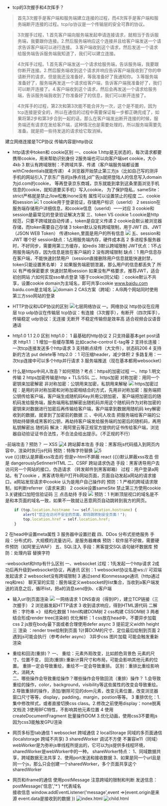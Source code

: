 - tcp的3次握手和4次挥手？

>首先3次握手是客户端和服务端建立连接的过程，而4次挥手是客户端和服务端断开连接的过程。tcp/ip协议是一个传输层的安全可靠的协议。

>3次握手过程，1.首先客户端向服务端发起申请连接请求，就相当于告诉服务端，我要跟你连接。2.然后服务端响应这个连接并且给客户端发送一个请求告诉客户端可以进行连接。
3.客户端收到这个请求，然后发送一个请求给服务端告诉服务端我知道了，我们可以建立连接。

>4次挥手过程。1.首先客户端发送一个请求给服务端，告诉服务端，我要跟你断开连接。2.然后服务端收到这个请求并响应告诉客户端我收到了你的申请断开的请求，但是我还没准备好，等我准备好了我通知你。
 3.等服务端准备好了，服务端再发送一个请求给客户端，告诉客户端我准备好了，我们可以断开连接了。4.客户端收到这个请求，然后会再发送一个请求给服务端，告诉服务端我收到了你准备好了的信息，我们可以断开连接了。

>4次挥手的过程，第2次和第3次能不能合并为一次，这个是不能的，因为tcp连接是安全的，所以在通信的过程中需要保证每一步都正确完成了，如果将第2步和第3步合到一起的话，那么在客户端发出断开连接的时候，服务端还有请求在发给客户端，这种情况也是需要处理的，所以服务端需要先准备。就是把一些待发送的请求给它取消掉。

建立网络连接是TCP协议  传输内容是http协议

- http请求中token和 cookie区别
一、cookie
  1.http是无状态的，每次请求都要携带cookie，用来帮助识别身份
  2服务端也可以向客户端set cookie，大小4kb  3 默认有跨域限制：不跨域共享、传递（客户端服务端都设置withCredentials就能传递）
  4 浏览器开始禁止第三方js（比如自己写的测评手机的网站引入了京东广告的js挣点钱,jd广告js就把登陆人的信息写入domain为jd.com的cookie，
    等再登录京东商城，京东就能到拿到这条里面浏览手机信息的cookie，就知道要买手机）写入cookie，
  为了保护隐私，sameSite：strict严格就是禁止/low松散/none没有 属性可以设置禁止的程度 
 二、cookie和session ![](.网络_images/4e7b83d0.png)
  1 cookie用于登录验证，存储用户标识（userId） 2 session在服务端存储用户详细信息，和cookie信息（userId）一一对应
  3 cookie和 session是最常见的登录验证解决方案
  三、token VS cookie
  1.cookie是http规范，只要不跨域就自动传递 。token是自定义传递
  2 cookie会默认被浏览器存储，而token需要自己存储
  3 token默认没有跨域限制，用于JWT
  四、JWT（JSON WEB Token）
  传递token,里面是用户的所有信息
  ![](.网络_images/02e82a70.png)
  五、session和 JWT 哪个好
      session缺点：1占用服务端内存，硬件成本高 2 多进程多服务器时，不好同步，需要用第三方缓存，如redis  3默认跨域限制
      JWT优点：1不占用服务端内存，因为信息是放在客户端的 2 没有跨域限制
      缺点：1 用户信息存在客户端，不能快速封禁用户（session直接删除用户信息就能快速封禁，token只能设置黑名单）
        2 如果服务端密钥泄漏，那么用户的信息都丢失了
        所以 有严格保密要求 快速封禁用session   如果没有严格要求，推荐JWT，适合初创网站
  六如何实现sso单点登录  [](https://juejin.cn/post/6844903509272297480#comment)
  1基于cookie(同父域) ：cookie默认不共享，设置cookie domain为主域名，即可共享cookie  www.baidu.com baidu.com是主域名 ![domain](.网络_images/626f33ea.png)
  2 CAS方案（跨域）：A/B两个网站同时使用第三方sso网站的登录
  
- HTTP协议和UDP协议的区别  ![七层网络协议](.网络_images/4a95c4db.png)
  一。网络协议
   http协议在应用层  tcp udp协议在传输层 
  tcp协议：有连接（3次握手），有断开（四次挥手），传输稳定
  udp协议：无连接 无断开 不稳定传输但是效率高 适合视频会议语音通话
  
- http1.0  1.1 2.0 区别
http1.0： 1 最基础的http协议 2 只支持最基本get post请求 
  http1.1 ：1 增加一些缓存策略 比如cache-control E-tag等 2 支持长连接：一次tcp连接发送多个http请求 3 支持断点续传（大文件），状态码206
    4 支持新的方法 put delete等
  http2.0 ：1 可压缩header，减少体积  2 多路复用：一次tcp连接中可以多个http并行请求 3 服务端推送（现在基本都用websocket）

- 什么是https中间人攻击？如何预防？考点：https的加密过程
    一、http
    1.明文传输 2 https加密传输是http + TLS/SSL
    二、https加密
    对称加密：用同一个密钥来加密解密
    非对称加密：公钥用来加密，私钥用来解秘
   ![](.网络_images/9cecebb2.png) https加密过程：是用的非对称加密和对称加密相结合的方式，先用非对称加密：服务端把公钥传给客户端，客户端生成随机码Key并用公钥加密，
  客户端把加密后的随机码发给服务端，服务端用私钥解密出随机码并用这个随机码作为对称加密的密钥来对数据进行加密后再传输给客户端，客户端拿到数据用随机码
  key解密收到的数据，就拿到了加密前的数据
  三 、中间人攻击
    把服务端给客户端的公钥劫持替换成黑客的公钥，再劫持客户端发给服务端的加密后的随机码，再用私钥解密出
  随机码
    解决：用阿里云等正规官方提供的证书传给客户端，浏览器自动验证证书合法性，不合法会给出提示。（不正规的不行）

-前端攻击？预防？
一 XSS ![4](.网络_images/2f9d4dbf.png)
跨站脚本攻击
手段：黑客将js代码插入到网页内容中，渲染时执行js代码
预防：特殊字符替换  ![5](.网络_images/ab395093.png)   
vue {{}}默认是屏蔽xss攻击的 但是v-html不屏蔽
react {{}}默认屏蔽xss攻击 但是 dangerouslySetInnerHTML
二、CSRF
跨站请求伪造
手段：黑客诱导用户去访问另一个网站的接口，伪造请求 （转发邮件到黑客邮箱）
过程：用户登录a网站，有了cookie ，黑客诱导用户打开b网站页面，页面自动发起a网站的请求接口，a网站发现请求中cookie
认为是用户自己操作的
预防：1 严格的跨域请求限制，如判断referrer（请求来源） 2 cookie设置sameSite 禁止第三方使用cookie 3.关键接口加短信验证码
三 点击劫持 
   手段 ![](.网络_images/58db76f2.png)
    预防：1 判断顶层视口的域名是不是和本页面的域名一致，如果不一致就让恶意网页自动跳转到我方的网页。
```javascript
    if (top.location.hostname !== self.location.hostname) {
        alert("您正在访问不安全的页面，即将跳转到安全页面！");
        top.location.href = self.location.href;
    }
```    
2 在head中设置meta属性 <meta http-equiv="X-Frame-Options" content="SAMEORIGIN">
3 服务器中设置拦截
四、DDos
分布式拒绝服务
手段：分布式的、大规模的流量访问，是服务器瘫痪
预防：软件层不好做，需要硬件预防（如阿里云WAF）
五、SQL注入
手段：黑客提交SQL语句破坏数据库
预防：处理内容 替换字符

-websocket和http有什么区别
一、websocket
过程：1先发起一个http请求 2成功后再升级到websocket协议，再通讯
区别：1 websocket协议名是ws:// 可双端发起请求  2 websocket没有跨域限制 3 通过send 和onmessage通讯（http通过req和res）
 聊天室的实现：服务端定义websocket的list集合，当收到a客户端发送的消息之后，循环list，把a的消息send到b、c客户端

- 输入url到页面渲染 ![](.网络_images/59f150ea.png)
一网络请求
  1 DNS查询（得到IP），建立TCP链接（三次握手） 
  2 浏览器发起HTTP请求
  3 收到请求响应，得到HTML源代码
二解析：字符串 =》 结构化数据
  1 html构建DOM树 2 css构建 CSSOM树 3 两者结合形成render tree(渲染树)
    优化解析：1 css放在head中，不要异步加载css 2 js放在body最下面或者合理使用defer async 3 <img>提前定义width height
三 渲染 ：render tree绘制到页面
  1计算DOM的尺寸、定位最后绘制到页面
  2遇到js可能会执行（参考defer async）
  3异步css 图片加载 可能会触发重新渲染 

- 重绘和回流(重排)？
一、
重绘：元素外观改变，比如颜色背景色 元素的尺寸、位置不变，
回流(重排):重新计算尺寸和布局，可能会影响其他元素的位置。
重排一定会导致重绘，重绘不一定会导致重排。
  区别：重排比重绘影响大，消耗大  
二、哪些操作会导致重绘操作？哪些操作会导致回流（重排）操作？
1.会导致重绘的操作，color，background，visibility等这些属性的改变会导致重绘。
2.导致重排的操作，添加/删除可见的dom元素，改变元素位置，改变浏览器窗口尺寸等等，display，padding，margin，postion等等。
3 重排优化：1.集中修改样式，或者直接切换css class。2.修改之前使用display：none脱离文档流 
  3使用BFC特性，不影响其他元素位置 4 使用createDocumentFragment 批量操作DOM
  3.优化动画，使用css3不要用js 因为css3能触发GPU渲染

- 网页多标签tab通信
1 websocket 跨域通信
2 localStorage 同域的多页面通信 (localstorage 跨域不共享)
3 sharedWorker 调试不方便 不兼容ie11（同域）
  webWorker是为弥补js单线程所提出的，它可以为js提供多线程环境，sharedWorker是webWorker中的一种。
    shareWorker特点：
    1、同域数据共享，跨域数据无法共享
    2、使用port发送和接收数据
    3、如果是同一个url且是同一个js，那么只会创建一个sharedWorker，多个页面共享这个sharedWorker

- 网页和iframe的通信
  使用postMessage  注意跨域的限制和判断 
  发送信息：postMessage('信息','*') *代表域名  
  接收信息 window.addEventListener('message',event =>{event.origin是来源 event.data是接收到的数据 })
  ![index.html](.网络_images/df2f717f.png) 
  ![child.html](.网络_images/9071af50.png)
  